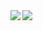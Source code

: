 <a href="https://github.com/anuraghazra/github-readme-stats">
  <img align="left" src="https://github-readme-stats.vercel.app/api?username=gunyarakun&count_private=true&show_icons=true" />
</a>
<a href="https://github.com/anuraghazra/github-readme-stats">
  <img align="left" src="https://github-readme-stats.vercel.app/api/top-langs/?username=gunyarakun" />
</a>
